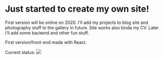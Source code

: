 # Just started to create my own site!

First version will be online on 2020. I'll add my projects to blog site and photography stuff to the gallery in future. Site works also kinda my CV. Later i'll add some backend and other fun stuff.

First version/front-end made with React. 

Current status:
<img src="https://giphy.com/gifs/alZBVjU2pFMGA2UbUH/html5" />
